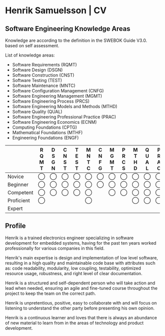 # Henrik Samuelsson | CV

## Software Engineering Knowledge Areas

Knowledge are according to the definition in the SWEBOK Guide V3.0. based on self assessment.

List of knowledge areas:

- Software Requirements (RQMT)  
- Software Design (DSGN)
- Software Construction (CNST)
- Software Testing (TEST)
- Software Maintenance (MNTC)
- Software Configuration Management (CNFG)
- Software Engineering Management (MGMT)
- Software Engineering Process (PRCS)
- Software Engineering Models and Methods (MTHD)
- Software Quality (QUAL)
- Software Engineering Professional Practice (PRAC)
- Software Engineering Economics (ECNM)
- Computing Foundations (CPTG)
- Mathematical Foundations (MTHF)
- Engineering Foundations (ENGF)


|            |R</BR>Q</BR>M</BR>T|D</BR>S</BR>G</BR>N|C</BR>N</BR>S</BR>T|T</BR>E</BR>S</BR>T|M</BR>N</BR>T</BR>C|C</BR>N</BR>F</BR>G|M</BR>G</BR>M</BR>T|P</BR>R</BR>C</BR>S|M</BR>T</BR>H</BR>D|Q</BR>U</BR>A</BR>L|P</BR>R</BR>A</BR>C|E</BR>C</BR>N</BR>M|C</BR>P</BR>T</BR>G|M</BR>T</BR>H</BR>F|E</BR>N</BR>G</BR>F |
| ---        | ---               | ---               | ---               | ---               | ---               | ---               | ---               | ---               | ---               | ---               | ---               | ---               | ---               | ---               | ---                |
| Novice     | ◯                | ◯                | ◯                | ◯                | ◯                | ◯                |◯                 |◯                 | ◯                | ◯                | ◯                |  ◯                | ◯                | ◯                | ◯                 |
| Beginner   | ◯                | ◯                | ◯                | ◯                | ◯                | ◯                |◯                 |◯                 | ◯                | ◯                | ◯                |  ◯                | ◯                | ◯                | ◯                 |
| Competent  | ◯                | ◯                | ◯                | ◯                | ◯                |                   |◯                 |◯                 | ◯                | ◯                | ◯                |                    | ◯                | ◯                | ◯                 |
| Proficient | ◯                |                   |                   |                   | ◯                |                   |                   |                   | ◯                | ◯                | ◯                |                    |                   |                  |                    |   
| Expert     |                   |                   |                   |                   |                   |                   |                   |                   |                   |                   |                   |                   |                   |                   |                   |

## Profile

Henrik is a trained electronics engineer specializing in software development for embedded systems, having for the past ten years worked professionally for various companies in this field.

Henrik's main expertise is design and implementation of low level software, resulting in a high quality and maintainable code base with attributes such as: code readability, modularity, low coupling, testability, optimized resource usage, robustness, and right level of clear documentation.

Henrik is a structured and self-dependent person who will take action and lead when needed, ensuring an agile and fine-tuned course throughout the project to keep the  team on the correct path.

Henrik is unpretentious, positive, easy to collaborate with and will focus on listening to understand the other party before presenting his own opinion.

Henrik is a continuous learner and loves that there is always an abundance of new material to learn from in the areas of technology and product development.

<!--
**HenrikSamuelsson/henriksamuelsson** is a ✨ _special_ ✨ repository because its `README.md` (this file) appears on your GitHub profile.

Here are some ideas to get you started:

- 🔭 I’m currently working on ...
- 🌱 I’m currently learning ...
- 👯 I’m looking to collaborate on ...
- 🤔 I’m looking for help with ...
- 💬 Ask me about ...
- 📫 How to reach me: ...
- 😄 Pronouns: ...
- ⚡ Fun fact: ...
-->
